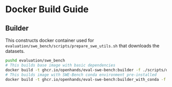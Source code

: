 # Docker Build Guide

## Builder

This constructs docker container used for `evaluation/swe_bench/scripts/prepare_swe_utils.sh` that downloads the datasets.

```bash
pushd evaluation/swe_bench
# This builds base image with basic dependencies
docker build -t ghcr.io/openhands/eval-swe-bench:builder -f ./scripts/docker/Dockerfile.builder .
# This builds image with SWE-Bench conda environment pre-installed
docker build -t ghcr.io/openhands/eval-swe-bench:builder_with_conda -f ./scripts/docker/Dockerfile.builder_with_conda .
```
